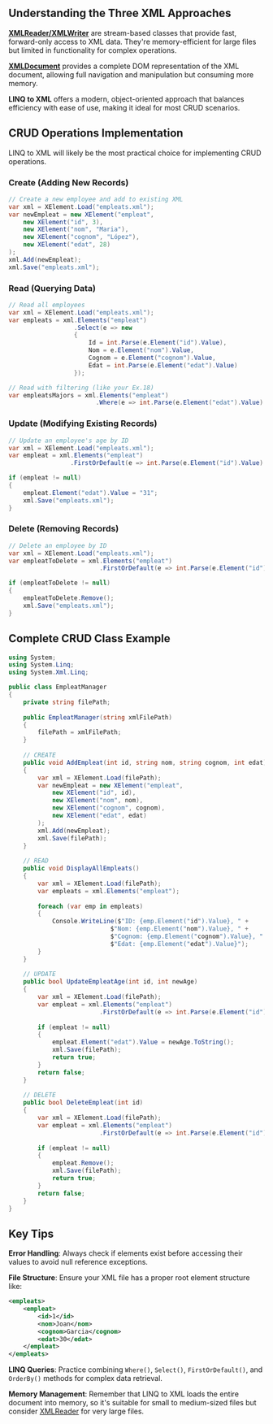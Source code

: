 ## Understanding the Three XML Approaches

**[XMLReader/XMLWriter](./XML-RW.md)** are stream-based classes that provide fast, forward-only access to XML data. They're memory-efficient for large files but limited in functionality for complex operations.

**[XMLDocument](./XMLDocument.md)** provides a complete DOM representation of the XML document, allowing full navigation and manipulation but consuming more memory.

**LINQ to XML** offers a modern, object-oriented approach that balances efficiency with ease of use, making it ideal for most CRUD scenarios.

## CRUD Operations Implementation

LINQ to XML will likely be the most practical choice for implementing CRUD operations.

### **Create (Adding New Records)**

```csharp
// Create a new employee and add to existing XML
var xml = XElement.Load("empleats.xml");
var newEmpleat = new XElement("empleat",
    new XElement("id", 3),
    new XElement("nom", "Maria"),
    new XElement("cognom", "López"),
    new XElement("edat", 28)
);
xml.Add(newEmpleat);
xml.Save("empleats.xml");
```


### **Read (Querying Data)**

```csharp
// Read all employees
var xml = XElement.Load("empleats.xml");
var empleats = xml.Elements("empleat")
                  .Select(e => new
                  {
                      Id = int.Parse(e.Element("id").Value),
                      Nom = e.Element("nom").Value,
                      Cognom = e.Element("cognom").Value,
                      Edat = int.Parse(e.Element("edat").Value)
                  });

// Read with filtering (like your Ex.18)
var empleatsMajors = xml.Elements("empleat")
                        .Where(e => int.Parse(e.Element("edat").Value) > 26);
```


### **Update (Modifying Existing Records)**

```csharp
// Update an employee's age by ID
var xml = XElement.Load("empleats.xml");
var empleat = xml.Elements("empleat")
                 .FirstOrDefault(e => int.Parse(e.Element("id").Value) == 1);

if (empleat != null)
{
    empleat.Element("edat").Value = "31";
    xml.Save("empleats.xml");
}
```


### **Delete (Removing Records)**

```csharp
// Delete an employee by ID
var xml = XElement.Load("empleats.xml");
var empleatToDelete = xml.Elements("empleat")
                         .FirstOrDefault(e => int.Parse(e.Element("id").Value) == 2);

if (empleatToDelete != null)
{
    empleatToDelete.Remove();
    xml.Save("empleats.xml");
}
```


## Complete CRUD Class Example

```csharp
using System;
using System.Linq;
using System.Xml.Linq;

public class EmpleatManager
{
    private string filePath;
    
    public EmpleatManager(string xmlFilePath)
    {
        filePath = xmlFilePath;
    }
    
    // CREATE
    public void AddEmpleat(int id, string nom, string cognom, int edat)
    {
        var xml = XElement.Load(filePath);
        var newEmpleat = new XElement("empleat",
            new XElement("id", id),
            new XElement("nom", nom),
            new XElement("cognom", cognom),
            new XElement("edat", edat)
        );
        xml.Add(newEmpleat);
        xml.Save(filePath);
    }
    
    // READ
    public void DisplayAllEmpleats()
    {
        var xml = XElement.Load(filePath);
        var empleats = xml.Elements("empleat");
        
        foreach (var emp in empleats)
        {
            Console.WriteLine($"ID: {emp.Element("id").Value}, " +
                            $"Nom: {emp.Element("nom").Value}, " +
                            $"Cognom: {emp.Element("cognom").Value}, " +
                            $"Edat: {emp.Element("edat").Value}");
        }
    }
    
    // UPDATE
    public bool UpdateEmpleatAge(int id, int newAge)
    {
        var xml = XElement.Load(filePath);
        var empleat = xml.Elements("empleat")
                         .FirstOrDefault(e => int.Parse(e.Element("id").Value) == id);
        
        if (empleat != null)
        {
            empleat.Element("edat").Value = newAge.ToString();
            xml.Save(filePath);
            return true;
        }
        return false;
    }
    
    // DELETE
    public bool DeleteEmpleat(int id)
    {
        var xml = XElement.Load(filePath);
        var empleat = xml.Elements("empleat")
                         .FirstOrDefault(e => int.Parse(e.Element("id").Value) == id);
        
        if (empleat != null)
        {
            empleat.Remove();
            xml.Save(filePath);
            return true;
        }
        return false;
    }
}
```


## Key Tips

**Error Handling**: Always check if elements exist before accessing their values to avoid null reference exceptions.

**File Structure**: Ensure your XML file has a proper root element structure like:

```xml
<empleats>
    <empleat>
        <id>1</id>
        <nom>Joan</nom>
        <cognom>Garcia</cognom>
        <edat>30</edat>
    </empleat>
</empleats>
```

**LINQ Queries**: Practice combining `Where()`, `Select()`, `FirstOrDefault()`, and `OrderBy()` methods for complex data retrieval.

**Memory Management**: Remember that LINQ to XML loads the entire document into memory, so it's suitable for small to medium-sized files but consider [XMLReader](./XML-RW.md) for very large files.
